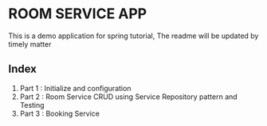 # ROOM SERVICE APP

This is a demo application for spring tutorial, The readme will be updated by timely matter

## Index
1. Part 1 : Initialize and configuration
2. Part 2 : Room Service CRUD using Service Repository pattern and Testing
3. Part 3 : Booking Service